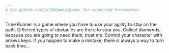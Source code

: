 ```yaml
---
# See github.com/js13kGames/games for supported frontmatter
---
```

Time Runner is a game where you have to use your agility to stay on the path. Different types of obstacles are there to stop you. Collect diamonds, because you are going to need them, trust me. Control your character with arrows keys. If you happen to make a mistake, there is always a way to turn back time...